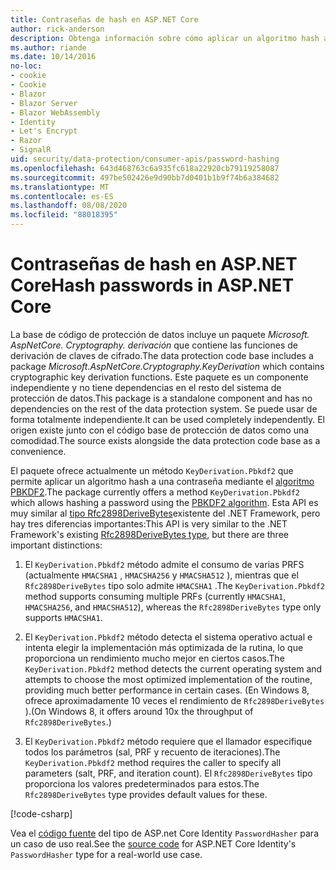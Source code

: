 ```yaml
---
title: Contraseñas de hash en ASP.NET Core
author: rick-anderson
description: Obtenga información sobre cómo aplicar un algoritmo hash a las contraseñas mediante las API de protección de datos de ASP.NET Core.
ms.author: riande
ms.date: 10/14/2016
no-loc:
- cookie
- Cookie
- Blazor
- Blazor Server
- Blazor WebAssembly
- Identity
- Let's Encrypt
- Razor
- SignalR
uid: security/data-protection/consumer-apis/password-hashing
ms.openlocfilehash: 643d468763c6a935fc618a22920cb79119258087
ms.sourcegitcommit: 497be502426e9d90bb7d0401b1b9f74b6a384682
ms.translationtype: MT
ms.contentlocale: es-ES
ms.lasthandoff: 08/08/2020
ms.locfileid: "88018395"
---
```

# <a name="hash-passwords-in-aspnet-core"></a><span data-ttu-id="fa48a-103">Contraseñas de hash en ASP.NET Core</span><span class="sxs-lookup"><span data-stu-id="fa48a-103">Hash passwords in ASP.NET Core</span></span>

<span data-ttu-id="fa48a-104">La base de código de protección de datos incluye un paquete *Microsoft. AspNetCore. Cryptography. derivación* que contiene las funciones de derivación de claves de cifrado.</span><span class="sxs-lookup"><span data-stu-id="fa48a-104">The data protection code base includes a package *Microsoft.AspNetCore.Cryptography.KeyDerivation* which contains cryptographic key derivation functions.</span></span> <span data-ttu-id="fa48a-105">Este paquete es un componente independiente y no tiene dependencias en el resto del sistema de protección de datos.</span><span class="sxs-lookup"><span data-stu-id="fa48a-105">This package is a standalone component and has no dependencies on the rest of the data protection system.</span></span> <span data-ttu-id="fa48a-106">Se puede usar de forma totalmente independiente.</span><span class="sxs-lookup"><span data-stu-id="fa48a-106">It can be used completely independently.</span></span> <span data-ttu-id="fa48a-107">El origen existe junto con el código base de protección de datos como una comodidad.</span><span class="sxs-lookup"><span data-stu-id="fa48a-107">The source exists alongside the data protection code base as a convenience.</span></span>

<span data-ttu-id="fa48a-108">El paquete ofrece actualmente un método `KeyDerivation.Pbkdf2` que permite aplicar un algoritmo hash a una contraseña mediante el [algoritmo PBKDF2](https://tools.ietf.org/html/rfc2898#section-5.2).</span><span class="sxs-lookup"><span data-stu-id="fa48a-108">The package currently offers a method `KeyDerivation.Pbkdf2` which allows hashing a password using the [PBKDF2 algorithm](https://tools.ietf.org/html/rfc2898#section-5.2).</span></span> <span data-ttu-id="fa48a-109">Esta API es muy similar al [tipo Rfc2898DeriveBytes](/dotnet/api/system.security.cryptography.rfc2898derivebytes)existente del .NET Framework, pero hay tres diferencias importantes:</span><span class="sxs-lookup"><span data-stu-id="fa48a-109">This API is very similar to the .NET Framework's existing [Rfc2898DeriveBytes type](/dotnet/api/system.security.cryptography.rfc2898derivebytes), but there are three important distinctions:</span></span>

1. <span data-ttu-id="fa48a-110">El `KeyDerivation.Pbkdf2` método admite el consumo de varias PRFS (actualmente `HMACSHA1` , `HMACSHA256` y `HMACSHA512` ), mientras que el `Rfc2898DeriveBytes` tipo solo admite `HMACSHA1` .</span><span class="sxs-lookup"><span data-stu-id="fa48a-110">The `KeyDerivation.Pbkdf2` method supports consuming multiple PRFs (currently `HMACSHA1`, `HMACSHA256`, and `HMACSHA512`), whereas the `Rfc2898DeriveBytes` type only supports `HMACSHA1`.</span></span>

2. <span data-ttu-id="fa48a-111">El `KeyDerivation.Pbkdf2` método detecta el sistema operativo actual e intenta elegir la implementación más optimizada de la rutina, lo que proporciona un rendimiento mucho mejor en ciertos casos.</span><span class="sxs-lookup"><span data-stu-id="fa48a-111">The `KeyDerivation.Pbkdf2` method detects the current operating system and attempts to choose the most optimized implementation of the routine, providing much better performance in certain cases.</span></span> <span data-ttu-id="fa48a-112">(En Windows 8, ofrece aproximadamente 10 veces el rendimiento de `Rfc2898DeriveBytes` ).</span><span class="sxs-lookup"><span data-stu-id="fa48a-112">(On Windows 8, it offers around 10x the throughput of `Rfc2898DeriveBytes`.)</span></span>

3. <span data-ttu-id="fa48a-113">El `KeyDerivation.Pbkdf2` método requiere que el llamador especifique todos los parámetros (sal, PRF y recuento de iteraciones).</span><span class="sxs-lookup"><span data-stu-id="fa48a-113">The `KeyDerivation.Pbkdf2` method requires the caller to specify all parameters (salt, PRF, and iteration count).</span></span> <span data-ttu-id="fa48a-114">El `Rfc2898DeriveBytes` tipo proporciona los valores predeterminados para estos.</span><span class="sxs-lookup"><span data-stu-id="fa48a-114">The `Rfc2898DeriveBytes` type provides default values for these.</span></span>

[!code-csharp[](password-hashing/samples/passwordhasher.cs)]

<span data-ttu-id="fa48a-115">Vea el [código fuente](https://github.com/dotnet/AspNetCore/blob/master/src/Identity/Extensions.Core/src/PasswordHasher.cs) del tipo de ASP.net Core Identity `PasswordHasher` para un caso de uso real.</span><span class="sxs-lookup"><span data-stu-id="fa48a-115">See the [source code](https://github.com/dotnet/AspNetCore/blob/master/src/Identity/Extensions.Core/src/PasswordHasher.cs) for ASP.NET Core Identity's `PasswordHasher` type for a real-world use case.</span></span>
